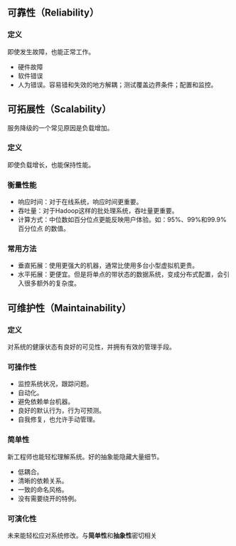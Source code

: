 ## 可靠性（Reliability）
### 定义
即使发生故障，也能正常工作。

- 硬件故障
- 软件错误
- 人为错误。容易错和失效的地方解耦；测试覆盖边界条件；配置和监控。

## 可拓展性（Scalability）
服务降级的一个常见原因是负载增加。
### 定义
即使负载增长，也能保持性能。
### 衡量性能

- 响应时间：对于在线系统，响应时间更重要。
- 吞吐量：对于Hadoop这样的批处理系统，吞吐量更重要。
- 计算方式：中位数如百分位点更能反映用户体验。如：95%、99%和99.9%百分位点
的数值。

### 常用方法

- 垂直拓展：使用更强大的机器，通常比使用多台小型虚拟机更贵。
- 水平拓展：更便宜。但是将单点的带状态的数据系统，变成分布式配置，会引入很多额外的复杂度。

## 可维护性（Maintainability）
### 定义
对系统的健康状态有良好的可见性，并拥有有效的管理手段。

### 可操作性

- 监控系统状况，跟踪问题。
- 自动化。
- 避免依赖单台机器。
- 良好的默认行为，行为可预测。
- 自我修复，也允许手动管理。

### 简单性
新工程师也能轻松理解系统。好的抽象能隐藏大量细节。

- 低耦合。
- 清晰的依赖关系。
- 一致的命名风格。
- 没有需要绕开的特例。

### 可演化性
未来能轻松应对系统修改。与**简单性**和**抽象性**密切相关